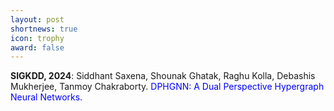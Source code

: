 ```yaml
---
layout: post
shortnews: true
icon: trophy
award: false
---
```


<b>SIGKDD, 2024</b>: Siddhant Saxena, Shounak Ghatak, Raghu Kolla, Debashis Mukherjee, Tanmoy Chakraborty. <font color="blue">DPHGNN: A Dual Perspective Hypergraph Neural Networks.</font>


